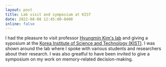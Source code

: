 ```yaml
---
layout: post
title: Lab visit and symposium at KIST
date: 2022-08-08 12:45:00-0400
inline: false
---
```


I had the pleasure to visit professor <a href="https://sites.google.com/view/tunnelatkist">Hyungmin Kim's lab</a> and giving a syposium at the <a href="https://kist_school.kist.re.kr/">Korea Institute of Science and Technology (KIST)</a>. I was shown around the lab where I spoke with various students and researchers about their research. I was also greatful to have been invited to give a symposium on my work on memory-related decision-making. 




